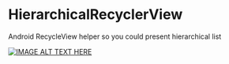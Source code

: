 # HierarchicalRecyclerView
Android RecycleView helper so you could present hierarchical list


[![IMAGE ALT TEXT HERE](https://img.youtube.com/vi/doF5GM1gLRs/0.jpg)](https://www.youtube.com/watch?v=doF5GM1gLRs)
